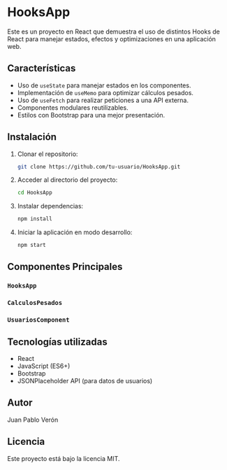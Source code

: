 # HooksApp

Este es un proyecto en React que demuestra el uso de distintos Hooks de React para manejar estados, efectos y optimizaciones en una aplicación web.

## Características
- Uso de `useState` para manejar estados en los componentes.
- Implementación de `useMemo` para optimizar cálculos pesados.
- Uso de `useFetch` para realizar peticiones a una API externa.
- Componentes modulares reutilizables.
- Estilos con Bootstrap para una mejor presentación.

## Instalación
1. Clonar el repositorio:
   ```sh
   git clone https://github.com/tu-usuario/HooksApp.git
   ```
2. Acceder al directorio del proyecto:
   ```sh
   cd HooksApp
   ```
3. Instalar dependencias:
   ```sh
   npm install
   ```
4. Iniciar la aplicación en modo desarrollo:
   ```sh
   npm start
   ```

## Componentes Principales

### `HooksApp`
### `CalculosPesados`
### `UsuariosComponent`

## Tecnologías utilizadas
- React
- JavaScript (ES6+)
- Bootstrap
- JSONPlaceholder API (para datos de usuarios)

## Autor
Juan Pablo Verón

## Licencia
Este proyecto está bajo la licencia MIT.

